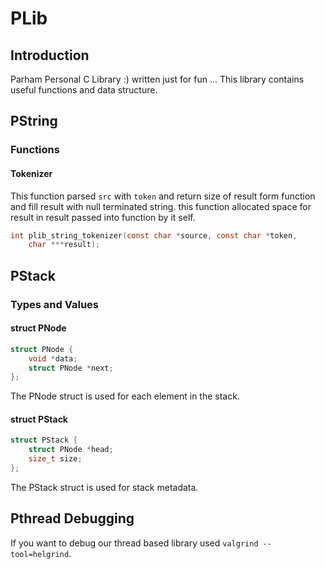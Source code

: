 # PLib
## Introduction
Parham Personal C Library :) written just for fun ... This library contains
useful functions and data structure.

## PString
### Functions
#### Tokenizer
This function parsed `src` with `token` and return size of result form function
and fill result with null terminated string. this function allocated space
for result in result passed into function by it self.
```c
int plib_string_tokenizer(const char *source, const char *token,
	char ***result);
```
## PStack
### Types and Values
#### struct PNode
```c
struct PNode {
	void *data;
	struct PNode *next;
};
```
The PNode struct is used for each element in
the stack.
#### struct PStack
```c
struct PStack {
	struct PNode *head;
	size_t size;
};
```
The PStack struct is used for stack metadata.
## Pthread Debugging
If you want to debug our thread based library used `valgrind --tool=helgrind`.

